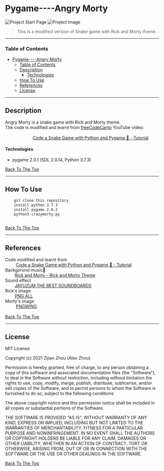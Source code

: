 # Pygame----Angry Morty

![Project Start Page](https://github.com/zhouuualexander/pygame_snake/blob/master/resources/rickandmorty/Demo1.png)
![Project Image](https://github.com/zhouuualexander/pygame_snake/blob/master/resources/rickandmorty/Demo2.png)
> This is a modified version of Snake game with Rick and Morty theme.

---

### Table of Contents
- [Pygame----Angry Morty](#pygame----angry-morty)
    - [Table of Contents](#table-of-contents)
  - [Description](#description)
      - [Technologies](#technologies)
  - [How To Use](#how-to-use)
  - [References](#references)
  - [License](#license)

---

## Description

Angry Morty is a snake game with Rick and Morty theme.<br>
The code is modified and learnt from [freeCodeCamp](https://www.freecodecamp.org/) YouTube video: <br><br>
&nbsp;&nbsp;&nbsp;&nbsp;&nbsp;&nbsp;&nbsp;&nbsp;&nbsp;&nbsp;&nbsp;&nbsp;&nbsp;&nbsp;&nbsp;&nbsp;&nbsp;&nbsp;&nbsp;&nbsp;&nbsp;&nbsp;&nbsp;[Code a Snake Game with Python and Pygame 🐍 - Tutorial](https://www.youtube.com/watch?v=8dfePlONtls&t=4055s)

#### Technologies

- pygame 2.0.1 (SDL 2.0.14, Python 3.7.3)

[Back To The Top](#Pygame----Angry-Morty)

---

## How To Use


```html
    git clone this repository
    install python 3.7.3 
    install pygame 2.0.2
    python3 crazymorty.py
    
```
[Back To The Top](#Pygame----Angry-Morty)

---

## References
Code modified and learnt from <br>
&nbsp;&nbsp;&nbsp;&nbsp;&nbsp;&nbsp;&nbsp;&nbsp;
[Code a Snake Game with Python and Pygame 🐍 - Tutorial](https://www.youtube.com/watch?v=8dfePlONtls&t=4055s)<br>
Backgorund music🎵<br>
&nbsp;&nbsp;&nbsp;&nbsp;&nbsp;&nbsp;&nbsp;&nbsp;[Rick and Morty - Rick and Morty Theme](https://www.youtube.com/watch?v=YQxRvqD4oSQ)<br>
Sound effect<br>
&nbsp;&nbsp;&nbsp;&nbsp;&nbsp;&nbsp;&nbsp;&nbsp;[JAYUZUM THE BEST SOUNDBOARDS](https://jayuzumi.com/rick-and-morty-soundboards)
<br>
Rick's image<br>
&nbsp;&nbsp;&nbsp;&nbsp;&nbsp;&nbsp;&nbsp;&nbsp;[PNG ALL](http://www.pngall.com/rick-and-morty-png/download/36932)<br>
Morty's image<br>
&nbsp;&nbsp;&nbsp;&nbsp;&nbsp;&nbsp;&nbsp;&nbsp;
[PNGWING](https://www.pngwing.com/en/free-png-xaxvq)<br><br>
[Back To The Top](#Pygame----Angry-Morty)

---

## License

MIT License

Copyright (c) 2021 Zijian Zhou (Alex Zhou)

Permission is hereby granted, free of charge, to any person obtaining a copy
of this software and associated documentation files (the "Software"), to deal
in the Software without restriction, including without limitation the rights
to use, copy, modify, merge, publish, distribute, sublicense, and/or sell
copies of the Software, and to permit persons to whom the Software is
furnished to do so, subject to the following conditions:

The above copyright notice and this permission notice shall be included in all
copies or substantial portions of the Software.

THE SOFTWARE IS PROVIDED "AS IS", WITHOUT WARRANTY OF ANY KIND, EXPRESS OR
IMPLIED, INCLUDING BUT NOT LIMITED TO THE WARRANTIES OF MERCHANTABILITY,
FITNESS FOR A PARTICULAR PURPOSE AND NONINFRINGEMENT. IN NO EVENT SHALL THE
AUTHORS OR COPYRIGHT HOLDERS BE LIABLE FOR ANY CLAIM, DAMAGES OR OTHER
LIABILITY, WHETHER IN AN ACTION OF CONTRACT, TORT OR OTHERWISE, ARISING FROM,
OUT OF OR IN CONNECTION WITH THE SOFTWARE OR THE USE OR OTHER DEALINGS IN THE
SOFTWARE.

[Back To The Top](#Pygame----Angry-Morty)


